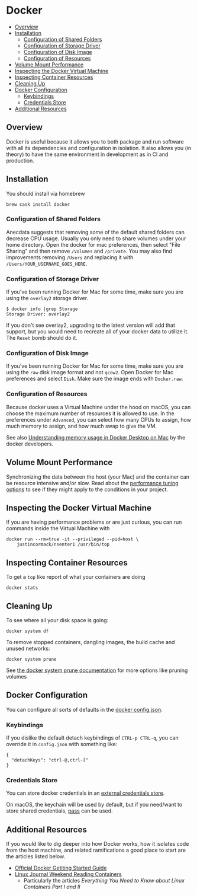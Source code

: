 # Docker

<!-- mdformat-toc start --slug=github --no-anchors --maxlevel=6 --minlevel=2 -->

- [Overview](#overview)
- [Installation](#installation)
  - [Configuration of Shared Folders](#configuration-of-shared-folders)
  - [Configuration of Storage Driver](#configuration-of-storage-driver)
  - [Configuration of Disk Image](#configuration-of-disk-image)
  - [Configuration of Resources](#configuration-of-resources)
- [Volume Mount Performance](#volume-mount-performance)
- [Inspecting the Docker Virtual Machine](#inspecting-the-docker-virtual-machine)
- [Inspecting Container Resources](#inspecting-container-resources)
- [Cleaning Up](#cleaning-up)
- [Docker Configuration](#docker-configuration)
  - [Keybindings](#keybindings)
  - [Credentials Store](#credentials-store)
- [Additional Resources](#additional-resources)

<!-- mdformat-toc end -->

## Overview

Docker is useful because it allows you to both package and run
software with all its dependencies and configuration in isolation.  It
also allows you (in theory) to have the same environment in
development as in CI and production.

## Installation

You should install via homebrew

```
brew cask install docker
```

### Configuration of Shared Folders

Anecdata suggests that removing some of the default shared folders can
decrease CPU usage.  Usually you only need to share volumes under your
home directory.  Open the docker for mac preferences, then select
"File Sharing" and then remove `/Volumes` and `/private`.  You may
also find improvements removing `/Users` and replacing it with
`/Users/YOUR_USERNAME_GOES_HERE`.

### Configuration of Storage Driver

If you've been running Docker for Mac for some time, make sure you are
using the `overlay2` storage driver.

```
$ docker info |grep Storage
Storage Driver: overlay2
```

If you don't see overlay2, upgrading to the latest version will add
that support, but you would need to recreate all of your docker data
to utilize it.  The `Reset` bomb should do it.

### Configuration of Disk Image

If you've been running Docker for Mac for some time, make sure you are
using the `raw` disk image format and not `qcow2`.  Open Docker for
Mac preferences and select `Disk`.  Make sure the image ends with
`Docker.raw`.

### Configuration of Resources

Because docker uses a Virtual Machine under the hood on macOS, you can
choose the maximum number of resources it is allowed to use. In the
preferences under `Advanced`, you can select how many CPUs to assign,
how much memory to assign, and how much swap to give the VM.

See also [Understanding memory usage in Docker Desktop on
Mac](https://docs.google.com/document/d/17ZiQC1Tp9iH320K-uqVLyiJmk4DHJ3c4zgQetJiKYQM/edit)
by the docker developers.

## Volume Mount Performance

Synchronizing the data between the host (your Mac) and the container
can be resource intensive and/or slow.  Read about the [performance
tuning options](https://docs.docker.com/docker-for-mac/osxfs-caching/)
to see if they might apply to the conditions in your project.

## Inspecting the Docker Virtual Machine

If you are having performance problems or are just curious, you can
run commands inside the Virtual Machine with

```
docker run --rm=true -it --privileged --pid=host \
    justincormack/nsenter1 /usr/bin/top
```

## Inspecting Container Resources

To get a `top` like report of what your containers are doing

```
docker stats
```

## Cleaning Up

To see where all your disk space is going:

```
docker system df
```

To remove stopped containers, dangling images, the build cache and
unused networks:

```
docker system prune
```

See [the docker system prune
documentation](https://docs.docker.com/engine/reference/commandline/system_prune/)
for more options like pruning volumes

## Docker Configuration

You can configure all sorts of defaults in the [docker
config.json](https://docs.docker.com/engine/reference/commandline/cli/#configuration-files).

### Keybindings

If you dislike the default detach keybindings of `CTRL-p CTRL-q`, you
can override it in `config.json` with something like:

```
{
  "detachKeys": "ctrl-@,ctrl-["
}
```

### Credentials Store

You can store docker credentials in an [external credentials
store](https://docs.docker.com/engine/reference/commandline/login/#credentials-store).

On macOS, the keychain will be used by default, but if you need/want
to store shared credentials, [pass](https://www.passwordstore.org/)
can be used.

## Additional Resources

If you would like to dig deeper into how Docker works, how it isolates code from the host machine, and related ramifications a good place to start are the articles listed below.

- [Official Docker Getiting Started Guide](https://docs.docker.com/get-started/)
- [Linux Journal Weekend Reading Containers](https://www.linuxjournal.com/content/weekend-reading-containers)
  - Particularly the articles _Everything You Need to Know about Linux Containers Part I and II_
